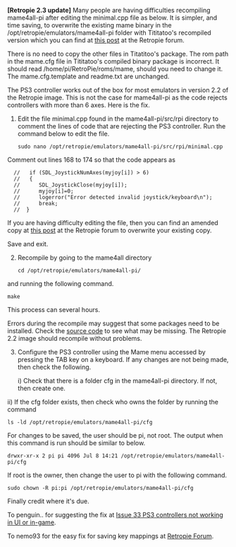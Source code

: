 **[Retropie 2.3 update]**
Many people are having  difficulties recompiling mame4all-pi after editing the minimal.cpp file as below. It is simpler, and time saving, to overwrite the existing mame binary in the /opt/retropie/emulators/mame4all-pi folder with Tititatoo's recompiled version which you can find at [this post](http://blog.petrockblock.com/forums/topic/mame4all-pi-with-ps3-controller/#post-81756) at the Retropie forum.

There is no need to copy the other files in Titatitoo's package. The rom path in the mame.cfg file in Tititatoo's compiled binary package is incorrect. It should read /home/pi/RetroPie/roms/mame, should you need to change it. The mame.cfg.template and readme.txt are unchanged.


The PS3 controller works out of the box for most emulators in version 2.2 of the Retropie image. This is not the case for mame4all-pi as the code rejects controllers with more than 6 axes. Here is the fix.


1. Edit the file minimal.cpp found in the mame4all-pi/src/rpi directory to comment the lines of code that are rejecting the PS3 controller. Run the command below to edit the file.

    `sudo nano /opt/retropie/emulators/mame4all-pi/src/rpi/minimal.cpp`

  Comment out lines 168 to 174 so that the code appears as 

      //   if (SDL_JoystickNumAxes(myjoy[i]) > 6)
      //   {
      //      SDL_JoystickClose(myjoy[i]);
      //      myjoy[i]=0;
      //      logerror("Error detected invalid joystick/keyboard\n");
      //      break;
      //  } 

  If you are having difficulty editing the file, then you can find an amended copy at [this post](http://blog.petrockblock.com/forums/topic/setting-up-a-ps3-controller-for-mame4all-pi-wiki-page/) at the Retropie forum to overwrite your existing copy.

  Save and exit.

2. Recompile by going to the mame4all directory

      `cd /opt/retropie/emulators/mame4all-pi/ ` 
      
  and running the following command.

  `make`

  This process can several hours.

  Errors during the recompile may suggest that some packages need to be installed. Check the [source code](http://code.google.com/p/mame4all-pi/) to see what may be missing. The Retropie 2.2 image should recompile without problems.

3. Configure the PS3 controller using the Mame menu accessed by pressing the TAB key on a keyboard. If any changes are not being made, then check the following.

   i) Check that there is a folder cfg in the mame4all-pi directory. If not, then create one.

  ii) If the cfg folder exists, then check who owns the folder by running the command

  `ls -ld /opt/retropie/emulators/mame4all-pi/cfg`

  For changes to be saved, the user should be pi, not root. The output when this command is run should be similar to below.

  `drwxr-xr-x 2 pi pi 4096 Jul 8 14:21 /opt/retropie/emulators/mame4all-pi/cfg`

  If root is the owner, then change the user to pi with the following command.

  `sudo chown -R pi:pi /opt/retropie/emulators/mame4all-pi/cfg`


Finally credit where it's due.

To penguin.. for suggesting the fix at [Issue 33 PS3 controllers not working in UI or in-game](https://code.google.com/p/mame4all-pi/issues/detail?id=33).

To nemo93 for the easy fix for saving key mappings at [Retropie Forum](http://blog.petrockblock.com/forums/topic/no-writing-permission-for-retroarch-cfg/#post-12219).